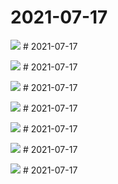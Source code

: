 # 2021-07-17

<page-tags text="发布于：2021-07-17"></page-tags>

<image-container>
  <img src="./pictures/IMG_20210717_075107.jpg"/>
</image-container># 2021-07-17

<page-tags text="发布于：2021-07-17"></page-tags>

<image-container>
  <img src="./pictures/IMG_20210717_075857.jpg"/>
</image-container># 2021-07-17

<page-tags text="发布于：2021-07-17"></page-tags>

<image-container>
  <img src="./pictures/IMG_20210717_075910.jpg"/>
</image-container># 2021-07-17

<page-tags text="发布于：2021-07-17"></page-tags>

<image-container>
  <img src="./pictures/IMG_20210717_075937.jpg"/>
</image-container># 2021-07-17

<page-tags text="发布于：2021-07-17"></page-tags>

<image-container>
  <img src="./pictures/IMG_20210717_085841.jpg"/>
</image-container># 2021-07-17

<page-tags text="发布于：2021-07-17"></page-tags>

<image-container>
  <img src="./pictures/IMG_20210717_100316.jpg"/>
</image-container># 2021-07-17

<page-tags text="发布于：2021-07-17"></page-tags>

<image-container>
  <img src="./pictures/IMG_20210717_102909.jpg"/>
</image-container># 2021-07-17

<page-tags text="发布于：2021-07-17"></page-tags>
<video-container>
  <source src="./pictures/VID_20210717_100332.mp4"/>
</video-container>